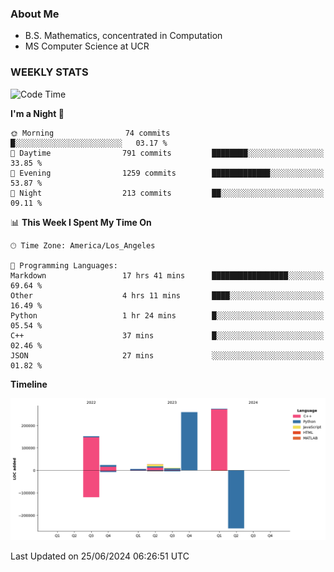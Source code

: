 ### About Me

- B.S. Mathematics, concentrated in Computation
- MS Computer Science at UCR


### WEEKLY STATS
<!--START_SECTION:waka-->
![Code Time](http://img.shields.io/badge/Code%20Time-204%20hrs%2049%20mins-blue)

**I'm a Night 🦉** 

```text
🌞 Morning                74 commits          █░░░░░░░░░░░░░░░░░░░░░░░░   03.17 % 
🌆 Daytime                791 commits         ████████░░░░░░░░░░░░░░░░░   33.85 % 
🌃 Evening                1259 commits        █████████████░░░░░░░░░░░░   53.87 % 
🌙 Night                  213 commits         ██░░░░░░░░░░░░░░░░░░░░░░░   09.11 % 
```


📊 **This Week I Spent My Time On** 

```text
🕑︎ Time Zone: America/Los_Angeles

💬 Programming Languages: 
Markdown                 17 hrs 41 mins      █████████████████░░░░░░░░   69.64 % 
Other                    4 hrs 11 mins       ████░░░░░░░░░░░░░░░░░░░░░   16.49 % 
Python                   1 hr 24 mins        █░░░░░░░░░░░░░░░░░░░░░░░░   05.54 % 
C++                      37 mins             █░░░░░░░░░░░░░░░░░░░░░░░░   02.46 % 
JSON                     27 mins             ░░░░░░░░░░░░░░░░░░░░░░░░░   01.82 % 
```

**Timeline**

![Lines of Code chart](https://raw.githubusercontent.com/nickocruzm/nickocruzm/main/assets/bar_graph.png)


 Last Updated on 25/06/2024 06:26:51 UTC
<!--END_SECTION:waka-->

